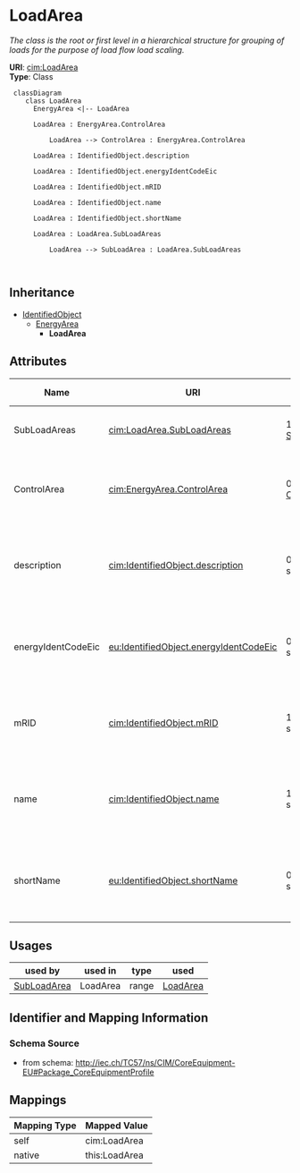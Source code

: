 # LoadArea


_The class is the root or first level in a hierarchical structure for grouping of loads for the purpose of load flow load scaling._





**URI**: [cim:LoadArea](http://iec.ch/TC57/CIM100#LoadArea)<br />
**Type**: Class




```mermaid
 classDiagram
    class LoadArea
      EnergyArea <|-- LoadArea
      
      LoadArea : EnergyArea.ControlArea
        
          LoadArea --> ControlArea : EnergyArea.ControlArea
        
      LoadArea : IdentifiedObject.description
        
      LoadArea : IdentifiedObject.energyIdentCodeEic
        
      LoadArea : IdentifiedObject.mRID
        
      LoadArea : IdentifiedObject.name
        
      LoadArea : IdentifiedObject.shortName
        
      LoadArea : LoadArea.SubLoadAreas
        
          LoadArea --> SubLoadArea : LoadArea.SubLoadAreas
        
      
```





## Inheritance
* [IdentifiedObject](IdentifiedObject.md)
    * [EnergyArea](EnergyArea.md)
        * **LoadArea**



## Attributes


| Name | URI | Cardinality and Range | Description | Inheritance |
| ---  | --- | --- | --- | --- |
| SubLoadAreas | [cim:LoadArea.SubLoadAreas](http://iec.ch/TC57/CIM100#LoadArea.SubLoadAreas) | 1..* <br />  [SubLoadArea](SubLoadArea.md)  | The SubLoadAreas in the LoadArea | direct |
| ControlArea | [cim:EnergyArea.ControlArea](http://iec.ch/TC57/CIM100#EnergyArea.ControlArea) | 0..1 <br />  [ControlArea](ControlArea.md)  | The control area specification that is used for the load forecast | [EnergyArea](EnergyArea.md) |
| description | [cim:IdentifiedObject.description](http://iec.ch/TC57/CIM100#IdentifiedObject.description) | 0..1 <br />  string  | The description is a free human readable text describing or naming the object | [IdentifiedObject](IdentifiedObject.md) |
| energyIdentCodeEic | [eu:IdentifiedObject.energyIdentCodeEic](http://iec.ch/TC57/CIM100-European#IdentifiedObject.energyIdentCodeEic) | 0..1 <br />  string  | The attribute is used for an exchange of the EIC code (Energy identification ... | [IdentifiedObject](IdentifiedObject.md) |
| mRID | [cim:IdentifiedObject.mRID](http://iec.ch/TC57/CIM100#IdentifiedObject.mRID) | 1..1 <br />  string  | Master resource identifier issued by a model authority | [IdentifiedObject](IdentifiedObject.md) |
| name | [cim:IdentifiedObject.name](http://iec.ch/TC57/CIM100#IdentifiedObject.name) | 1..1 <br />  string  | The name is any free human readable and possibly non unique text naming the o... | [IdentifiedObject](IdentifiedObject.md) |
| shortName | [eu:IdentifiedObject.shortName](http://iec.ch/TC57/CIM100-European#IdentifiedObject.shortName) | 0..1 <br />  string  | The attribute is used for an exchange of a human readable short name with len... | [IdentifiedObject](IdentifiedObject.md) |





## Usages

| used by | used in | type | used |
| ---  | --- | --- | --- |
| [SubLoadArea](SubLoadArea.md) | LoadArea | range | [LoadArea](LoadArea.md) |






## Identifier and Mapping Information







### Schema Source


* from schema: http://iec.ch/TC57/ns/CIM/CoreEquipment-EU#Package_CoreEquipmentProfile





## Mappings

| Mapping Type | Mapped Value |
| ---  | ---  |
| self | cim:LoadArea |
| native | this:LoadArea |




